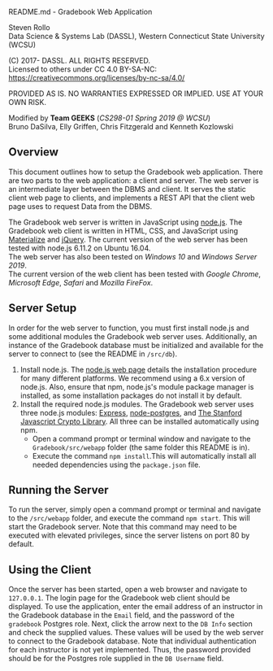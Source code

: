 README.md - Gradebook Web Application

Steven Rollo   
Data Science & Systems Lab (DASSL), Western Connecticut State University (WCSU)

(C) 2017- DASSL. ALL RIGHTS RESERVED.   
Licensed to others under CC 4.0 BY-SA-NC:   
https://creativecommons.org/licenses/by-nc-sa/4.0/

PROVIDED AS IS. NO WARRANTIES EXPRESSED OR IMPLIED. USE AT YOUR OWN RISK.  

Modified by **Team GEEKS** (*CS298-01 Spring 2019 @ WCSU*)  
Bruno DaSilva, Elly Griffen, Chris Fitzgerald and Kenneth Kozlowski

## Overview
This document outlines how to setup the Gradebook web application. There are two parts to the web application: a client and server. The web server is an intermediate layer between the DBMS and client. It serves the static client web page to clients, and implements a REST API that the client web page uses to request Data from the DBMS.  

The Gradebook web server is written in JavaScript using [node.js](https://nodejs.org/en/).
The Gradebook web client is written in HTML, CSS, and JavaScript using
[Materialize](http://materializecss.com/) and [jQuery](https://jquery.com/).
The current version of the web server has been tested with node.js 6.11.2 on Ubuntu 16.04.  
The web server has also been tested on *Windows 10* and *Windows Server 2019*.  
The current version of the web client has been tested with *Google Chrome*, *Microsoft Edge*, *Safari* and *Mozilla FireFox*.  
<!--Currently does not work with Internet Explorer on Windows 10--> 

## Server Setup
In order for the web server to function, you must first install node.js and some
additional modules the Gradebook web server uses. Additionally, an instance of the Gradebook
database must be initialized and available for the server to connect to (see the README in `/src/db`).
1) Install node.js. The [node.js web page](https://nodejs.org/en/) details the installation
procedure for many different platforms. We recommend using a 6.x version of node.js.
Also, ensure that npm, node.js's module package manager is installed, as some installation
packages do not install it by default.
2) Install the required node.js modules. The Gradebook web server uses three node.js modules:
[Express](https://expressjs.com/), [node-postgres](https://github.com/brianc/node-postgres), and
[The Stanford Javascript Crypto Library](http://bitwiseshiftleft.github.io/sjcl/). All three can be installed automatically using npm.
   * Open a command prompt or terminal window and navigate to the `Gradebook/src/webapp`
   folder (the same folder this README is in).
   * Execute the command `npm install`.This will automatically install all needed
   dependencies using the `package.json` file.

## Running the Server
To run the server, simply open a command prompt or terminal and navigate to the
`/src/webapp` folder, and execute the command `npm start`. This will
start the Gradebook server. Note that this command may need to be executed with
elevated privileges, since the server listens on port 80 by default.

## Using the Client
Once the server has been started, open a web browser and navigate to `127.0.0.1`.
The login page for the Gradebook web client should be displayed. To use the application,
enter the email address of an instructor in the Gradebook database in the `Email` field,
and the password of the `gradebook` Postgres role. Next, click the arrow next to the `DB Info`
section and check the supplied values. These values will be used by the web server to connect
to the Gradebook database. Note that individual authentication for each
instructor is not yet implemented. Thus, the password provided should be for the
Postgres role supplied in the `DB Username` field.
